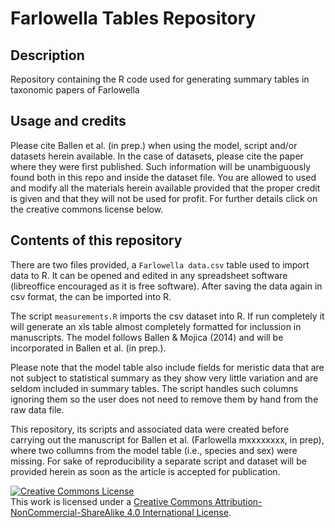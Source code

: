# Farlowella Tables Repository

## Description

Repository containing the R code used for generating summary tables in taxonomic papers of Farlowella

## Usage and credits

Please cite Ballen et al. (in prep.) when using the model, script and/or datasets herein available. In the case of datasets, please cite the paper where they were first published. Such information will be unambiguously found both in this repo and inside the dataset file. You are allowed to used and modify all the materials herein available provided that the proper credit is given and that they will not be used for profit. For further details click on the creative commons license below.

## Contents of this repository

There are two files provided, a `Farlowella data.csv` table used to import data to R. It can be opened and edited in any spreadsheet software (libreoffice encouraged as it is free software). After saving the data again in csv format, the can be imported into R.

The script `measurements.R` imports the csv dataset into R. If run completely it will generate an xls table almost completely formatted for inclussion in manuscripts. The model follows Ballen & Mojica (2014) and will be incorporated in Ballen et al. (in prep.).

Please note that the model table also include fields for meristic data that are not subject to statistical summary as they show very little variation and are seldom included in summary tables. The script handles such columns ignoring them so the user does not need to remove them by hand from the raw data file.

This repository, its scripts and associated data were created before carrying out the manuscript for Ballen et al. (Farlowella mxxxxxxxx, in prep), where two collumns from the model table (i.e., species and sex) were missing. For sake of reproducibility a separate script and dataset will be provided herein as soon as the article is accepted for publication.

<a rel="license" href="http://creativecommons.org/licenses/by-nc-sa/4.0/"><img alt="Creative Commons License" style="border-width:0" src="https://i.creativecommons.org/l/by-nc-sa/4.0/88x31.png" /></a><br />This work is licensed under a <a rel="license" href="http://creativecommons.org/licenses/by-nc-sa/4.0/">Creative Commons Attribution-NonCommercial-ShareAlike 4.0 International License</a>.

